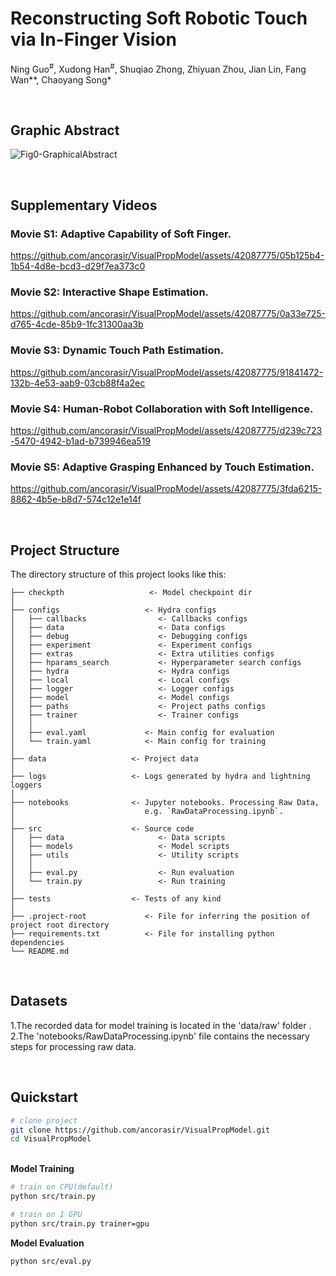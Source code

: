 # Reconstructing Soft Robotic Touch via In-Finger Vision
Ning Guo<sup>#</sup>, Xudong Han<sup>#</sup>, Shuqiao Zhong, Zhiyuan Zhou, Jian Lin, Fang Wan**, Chaoyang Song*

<br>

## Graphic Abstract
![Fig0-GraphicalAbstract](https://github.com/ancorasir/VisualPropModel/assets/42087775/de914a2b-e024-4824-8990-49e253fe2e3c)

<br>

## Supplementary Videos

### Movie S1: Adaptive Capability of Soft Finger.
https://github.com/ancorasir/VisualPropModel/assets/42087775/05b125b4-1b54-4d8e-bcd3-d29f7ea373c0

### Movie S2: Interactive Shape Estimation.
https://github.com/ancorasir/VisualPropModel/assets/42087775/0a33e725-d765-4cde-85b9-1fc31300aa3b

### Movie S3: Dynamic Touch Path Estimation.
https://github.com/ancorasir/VisualPropModel/assets/42087775/91841472-132b-4e53-aab9-03cb88f4a2ec

### Movie S4: Human-Robot Collaboration with Soft Intelligence.
https://github.com/ancorasir/VisualPropModel/assets/42087775/d239c723-5470-4942-b1ad-b739946ea519

### Movie S5: Adaptive Grasping Enhanced by Touch Estimation.
https://github.com/ancorasir/VisualPropModel/assets/42087775/3fda6215-8862-4b5e-b8d7-574c12e1e14f

<br>

## Project Structure

The directory structure of this project looks like this:

```
├── checkpth                   <- Model checkpoint dir
│   
├── configs                   <- Hydra configs
│   ├── callbacks                <- Callbacks configs
│   ├── data                     <- Data configs
│   ├── debug                    <- Debugging configs
│   ├── experiment               <- Experiment configs
│   ├── extras                   <- Extra utilities configs
│   ├── hparams_search           <- Hyperparameter search configs
│   ├── hydra                    <- Hydra configs
│   ├── local                    <- Local configs
│   ├── logger                   <- Logger configs
│   ├── model                    <- Model configs
│   ├── paths                    <- Project paths configs
│   ├── trainer                  <- Trainer configs
│   │
│   ├── eval.yaml             <- Main config for evaluation
│   └── train.yaml            <- Main config for training
│
├── data                   <- Project data
│
├── logs                   <- Logs generated by hydra and lightning loggers
│
├── notebooks              <- Jupyter notebooks. Processing Raw Data,                        
│                             e.g. `RawDataProcessing.ipynb`.
│
├── src                    <- Source code
│   ├── data                     <- Data scripts
│   ├── models                   <- Model scripts
│   ├── utils                    <- Utility scripts
│   │
│   ├── eval.py                  <- Run evaluation
│   └── train.py                 <- Run training
│
├── tests                  <- Tests of any kind
│
├── .project-root             <- File for inferring the position of project root directory
├── requirements.txt          <- File for installing python dependencies
└── README.md
```

<br>

## Datasets
1.The recorded data for model training is located in the 'data/raw' folder .
<br />
2.The 'notebooks/RawDataProcessing.ipynb' file contains the necessary steps for processing raw data.

<br>

## Quickstart

```bash
# clone project
git clone https://github.com/ancorasir/VisualPropModel.git
cd VisualPropModel

```

<br>


<summary><b>Model Training</b></summary>

```bash
# train on CPU(default)
python src/train.py

# train on 1 GPU
python src/train.py trainer=gpu
```


<summary><b>Model Evaluation</b></summary>

```bash
python src/eval.py 
```

